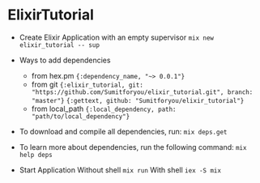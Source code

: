 # ElixirTutorial

* Create Elixir Application with an empty supervisor
```mix new elixir_tutorial -- sup```

* Ways to add dependencies
	* from hex.pm ```{:dependency_name, "~> 0.0.1"}```
	* from git ```{:elixir_tutorial, git: "https://github.com/Sumitforyou/elixir_tutorial.git", branch: "master"}```
			   		 ```{:gettext, github: "Sumitforyou/elixir_tutorial"}```
	* from local_path ```{:local_dependency, path: "path/to/local_dependency"}```

* To download and compile all dependencies, run:
```mix deps.get```

* To learn more about dependencies, run the following command:
```mix help deps```

* Start Application
	Without shell ```mix run```
	With shell ```iex -S mix```
